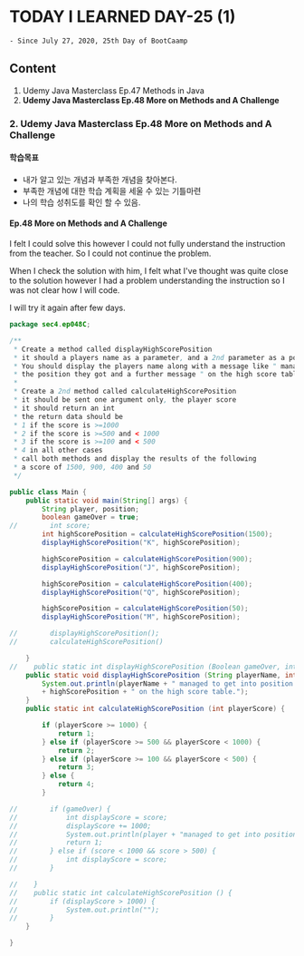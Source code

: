 # TODAY I LEARNED DAY-25 (1)
  `- Since July 27, 2020, 25th Day of BootCaamp`
  
## Content
  1. Udemy Java Masterclass Ep.47 Methods in Java 
  2. **Udemy Java Masterclass Ep.48 More on Methods and A Challenge**  
 
### 2. Udemy Java Masterclass Ep.48 More on Methods and A Challenge
#### 학습목표
 - 내가 알고 있는 개념과 부족한 개념을 찾아본다.
 - 부족한 개념에 대한 학습 계획을 세울 수 있는 기틀마련
 - 나의 학습 성취도를 확인 할 수 있음.
 
 
#### Ep.48 More on Methods and A Challenge
I felt I could solve this however I could not fully understand the instruction from the teacher. So I could not continue the problem. 

When I check the solution with him, I felt what I've thought was quite close to the solution however I had a problem understanding the instruction so I was not clear how I will code. 

I will try it again after few days.

```java
package sec4.ep048C;

/**
 * Create a method called displayHighScorePosition
 * it should a players name as a parameter, and a 2nd parameter as a position in the high score table
 * You should display the players name along with a message like " managed to get into position" and
 * the position they got and a further message " on the high score table".
 *
 * Create a 2nd method called calculateHighScorePosition
 * it should be sent one argument only, the player score
 * it should return an int
 * the return data should be
 * 1 if the score is >=1000
 * 2 if the score is >=500 and < 1000
 * 3 if the score is >=100 and < 500
 * 4 in all other cases
 * call both methods and display the results of the following
 * a score of 1500, 900, 400 and 50
 */

public class Main {
    public static void main(String[] args) {
        String player, position;
        boolean gameOver = true;
//        int score;
        int highScorePosition = calculateHighScorePosition(1500);
        displayHighScorePosition("K", highScorePosition);

        highScorePosition = calculateHighScorePosition(900);
        displayHighScorePosition("J", highScorePosition);

        highScorePosition = calculateHighScorePosition(400);
        displayHighScorePosition("Q", highScorePosition);

        highScorePosition = calculateHighScorePosition(50);
        displayHighScorePosition("M", highScorePosition);

//        displayHighScorePosition();
//        calculateHighScorePosition()

    }
//    public static int displayHighScorePosition (Boolean gameOver, int score, String player, String position) {
    public static void displayHighScorePosition (String playerName, int highScorePosition) {
        System.out.println(playerName + " managed to get into position "
        + highScorePosition + " on the high score table.");
    }
    public static int calculateHighScorePosition (int playerScore) {

        if (playerScore >= 1000) {
            return 1;
        } else if (playerScore >= 500 && playerScore < 1000) {
            return 2;
        } else if (playerScore >= 100 && playerScore < 500) {
            return 3;
        } else {
            return 4;
        }

//        if (gameOver) {
//            int displayScore = score;
//            displayScore += 1000;
//            System.out.println(player + "managed to get into position.");
//            return 1;
//        } else if (score < 1000 && score > 500) {
//            int displayScore = score;
//        }

//    }
//    public static int calculateHighScorePosition () {
//        if (displayScore > 1000) {
//            System.out.println("");
//        }
    }

}

```